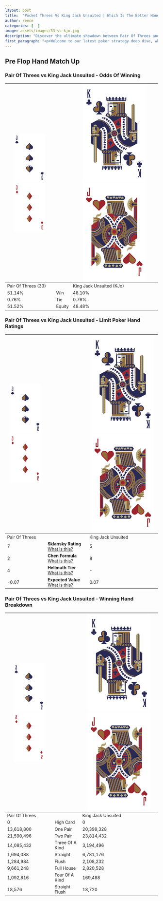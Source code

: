 ```yaml
---
layout: post
title:  "Pocket Threes Vs King Jack Unsuited | Which Is The Better Hand In Poker? A Complete Guide"
author: reece
categories: [  ]
image: assets/images/33-vs-kjo.jpg
description: "Discover the ultimate showdown between Pair Of Threes and King Jack Unsuited in poker! Uncover the odds, strategies, and scenarios where one hand triumphs over the other. Get ready to up your poker game with this thrilling analysis."
first_paragraph: "<p>Welcome to our latest poker strategy deep dive, where we're pitting two distinct hands against each other in a high-stakes showdown: Pair Of Threes vs King Jack Unsuited.</p><p>In the dynamic world of poker, every decision counts, and knowing which hand holds the upper hand is key to your success at the table.</p><p>In this article, we'll dissect these two hands, explore the scenarios where one dominates the other, and equip you with the knowledge to make strategic choices that can tip the odds in your favor.</p><p>Get ready to unravel the intriguing dynamics of these poker hands and elevate your game to new heights.</p>"
---
```




[comment]: # (sp0)

## Pre Flop Hand Match Up

<div class="table hand-ratings" markdown="1"> 



### Pair Of Threes vs King Jack Unsuited - Odds Of Winning


    
| ![image info](assets/images/hand1/3.png) ![image info](assets/images/hand1/3o.png) |  | ![image info](assets/images/hand2/K.png) ![image info](assets/images/hand2/Jo.png) |
| -------- | -------- | -------- |
| Pair Of Threes (33) |  | King Jack Unsuited (KJo) |
| 51.14% | Win | 48.10% |
| 0.76% | Tie | 0.76% |
| 51.52% | Equity | 48.48% |




[comment]: # (sp1)



### Pair Of Threes vs King Jack Unsuited - Limit Poker Hand Ratings


    
| ![image info](assets/images/hand1/3.png) ![image info](assets/images/hand1/3o.png) |  | ![image info](assets/images/hand2/K.png) ![image info](assets/images/hand2/Jo.png) |
| -------- | -------- | -------- |
| Pair Of Threes |  | King Jack Unsuited |
| 7 | **Sklansky Rating** [What is this?](/sklansky-rating-explained) | 5 |
| 2 | **Chen Formula** [What is this?](/chen-formula-explained) | 8 |
| 4 | **Hellmuth Tier** [What is this?](/Hellmuth-tier-explained) | - |
| -0.07 | **Expected Value** [What is this?](/expected-value-explained) | 0.07 |




[comment]: # (sp2)



### Pair Of Threes vs King Jack Unsuited - Winning Hand Breakdown


    
| ![image info](assets/images/hand1/3.png) ![image info](assets/images/hand1/3o.png) |  | ![image info](assets/images/hand2/K.png) ![image info](assets/images/hand2/Jo.png) |
| -------- | -------- | -------- |
| Pair Of Threes |  | King Jack Unsuited |
| 0 | High Card | 0 |
| 13,618,800 | One Pair | 20,399,328 |
| 21,590,496 | Two Pair | 23,814,432 |
| 14,085,432 | Three Of A Kind | 3,194,496 |
| 1,694,088 | Straight | 6,781,176 |
| 1,284,984 | Flush | 2,108,232 |
| 9,661,248 | Full House | 2,820,528 |
| 1,092,816 | Four Of A Kind | 169,488 |
| 18,576 | Straight Flush | 18,720 |




[comment]: # (sp3)



</div>

[comment]: # (sp4)



[comment]: # (sp5)

